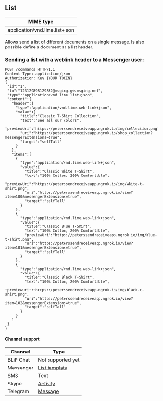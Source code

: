 ## List
| MIME type                            |
|--------------------------------------|
| application/vnd.lime.list+json       |

Allows send a list of different documents on a single message. Is also possible define a document as a list header.


### Sending a list with a **weblink** header to a Messenger user:

 ```http
POST /commands HTTP/1.1
Content-Type: application/json
Authorization: Key {YOUR_TOKEN}
{  
  "id":"1",
  "to":"123129898129832@msging.gw.msging.net",
  "type":"application/vnd.lime.list+json",
  "content":{  
    "header":{  
      "type":"application/vnd.lime.web-link+json",
      "value":{  
        "title":"Classic T-Shirt Collection",
        "text":"See all our colors",
        "previewUri":"https://peterssendreceiveapp.ngrok.io/img/collection.png",
        "uri":"https://peterssendreceiveapp.ngrok.io/shop_collection?messengerExtensions=true",
        "target":"selfTall"
      }
    },
    "items":[  
      {  
        "type":"application/vnd.lime.web-link+json",
        "value":{  
          "title":"Classic White T-Shirt",
          "text":"100% Cotton, 200% Comfortable",
          "previewUri":"https://peterssendreceiveapp.ngrok.io/img/white-t-shirt.png",
          "uri":"https://peterssendreceiveapp.ngrok.io/view?item=100&messengerExtensions=true",
          "target":"selfTall"
        }
      },
      {  
        "type":"application/vnd.lime.web-link+json",
        "value":{  
          "title":"Classic Blue T-Shirt",
          "text":"100% Cotton, 200% Comfortable",
          "previewUri":"https://peterssendreceiveapp.ngrok.io/img/blue-t-shirt.png",
          "uri":"https://peterssendreceiveapp.ngrok.io/view?item=101&messengerExtensions=true",
          "target":"selfTall"
        }
      },
      {  
        "type":"application/vnd.lime.web-link+json",
        "value":{  
          "title":"Classic Black T-Shirt",
          "text":"100% Cotton, 200% Comfortable",
          "previewUri":"https://peterssendreceiveapp.ngrok.io/img/black-t-shirt.png",
          "uri":"https://peterssendreceiveapp.ngrok.io/view?item=102&messengerExtensions=true",
          "target":"selfTall"
        }
      }
    ]
  }
}
```


#### Channel support

| Channel              | Type                    | 
|--------------------|---------------------------|
| BLiP Chat          | Not supported yet         |
| Messenger          | [List template](https://developers.facebook.com/docs/messenger-platform/send-api-reference/list-template)|
| SMS                | Text                   |
| Skype              | [Activity](https://docs.botframework.com/en-us/skype/chat/#sending-messages-1)|
| Telegram           | [Message](https://core.telegram.org/bots/api#message)|
